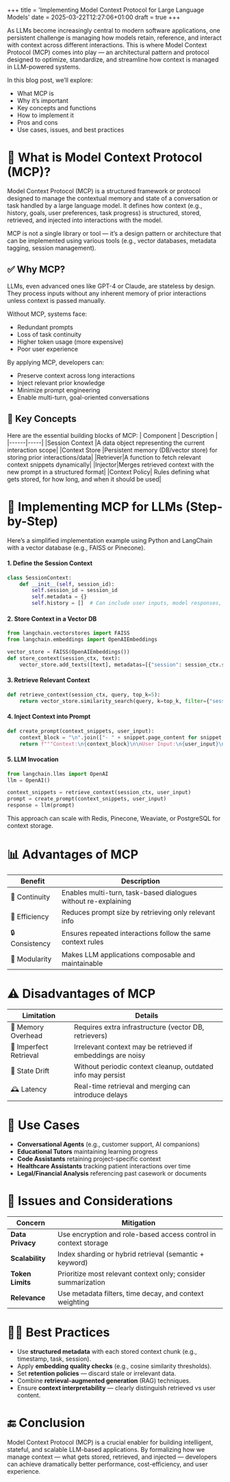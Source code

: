 +++
title = 'Implementing Model Context Protocol for Large Language Models'
date = 2025-03-22T12:27:06+01:00
draft = true
+++

As LLMs become increasingly central to modern software applications, one persistent challenge is managing how models retain, reference, and interact with context across different interactions. This is where Model Context Protocol (MCP) comes into play — an architectural pattern and protocol designed to optimize, standardize, and streamline how context is managed in LLM-powered systems.

In this blog post, we’ll explore:

- What MCP is
- Why it’s important
- Key concepts and functions
- How to implement it
- Pros and cons
- Use cases, issues, and best practices

# 📌 What is Model Context Protocol (MCP)?

Model Context Protocol (MCP) is a structured framework or protocol designed to manage the contextual memory and state of a conversation or task handled by a large language model. It defines how context (e.g., history, goals, user preferences, task progress) is structured, stored, retrieved, and injected into interactions with the model.

MCP is not a single library or tool — it’s a design pattern or architecture that can be implemented using various tools (e.g., vector databases, metadata tagging, session management).

## ✅ Why MCP?

LLMs, even advanced ones like GPT-4 or Claude, are stateless by design. They process inputs without any inherent memory of prior interactions unless context is passed manually.

Without MCP, systems face:

- Redundant prompts
- Loss of task continuity
- Higher token usage (more expensive)
- Poor user experience

By applying MCP, developers can:

- Preserve context across long interactions
- Inject relevant prior knowledge
- Minimize prompt engineering
- Enable multi-turn, goal-oriented conversations

## 🧠 Key Concepts

Here are the essential building blocks of MCP:
| Component | Description |
|------|-----|
|Session Context |A data object representing the current interaction scope|
|Context Store |Persistent memory (DB/vector store) for storing prior interactions/data|
|Retriever|A function to fetch relevant context snippets dynamically|
|Injector|Merges retrieved context with the new prompt in a structured format|
|Context Policy| Rules defining what gets stored, for how long, and when it should be used|

# 🔧 Implementing MCP for LLMs (Step-by-Step)

Here’s a simplified implementation example using Python and LangChain with a vector database (e.g., FAISS or Pinecone).

#### 1. Define the Session Context

```python
class SessionContext:
    def __init__(self, session_id):
        self.session_id = session_id
        self.metadata = {}
        self.history = []  # Can include user inputs, model responses, task metadata
```

#### 2. Store Context in a Vector DB

```python
from langchain.vectorstores import FAISS
from langchain.embeddings import OpenAIEmbeddings

vector_store = FAISS(OpenAIEmbeddings())
def store_context(session_ctx, text):
    vector_store.add_texts([text], metadatas=[{"session": session_ctx.session_id}])
```

#### 3. Retrieve Relevant Context

```python
def retrieve_context(session_ctx, query, top_k=5):
    return vector_store.similarity_search(query, k=top_k, filter={"session": session_ctx.session_id})
```

#### 4. Inject Context into Prompt

```python
def create_prompt(context_snippets, user_input):
    context_block = "\n".join(["- " + snippet.page_content for snippet in context_snippets])
    return f"""Context:\n{context_block}\n\nUser Input:\n{user_input}\n\nResponse:"""
```

#### 5. LLM Invocation

```python
from langchain.llms import OpenAI
llm = OpenAI()

context_snippets = retrieve_context(session_ctx, user_input)
prompt = create_prompt(context_snippets, user_input)
response = llm(prompt)
```

This approach can scale with Redis, Pinecone, Weaviate, or PostgreSQL for context storage.

# 📊 Advantages of MCP

| Benefit        | Description                                                    |
| -------------- | -------------------------------------------------------------- |
| 🔁 Continuity  | Enables multi-turn, task-based dialogues without re-explaining |
| 💸 Efficiency  | Reduces prompt size by retrieving only relevant info           |
| 🔒 Consistency | Ensures repeated interactions follow the same context rules    |
| 🧱 Modularity  | Makes LLM applications composable and maintainable             |

# ⚠️ Disadvantages of MCP

| Limitation             | Details                                                     |
| ---------------------- | ----------------------------------------------------------- |
| 🧠 Memory Overhead     | Requires extra infrastructure (vector DB, retrievers)       |
| 🤖 Imperfect Retrieval | Irrelevant context may be retrieved if embeddings are noisy |
| 🔄 State Drift         | Without periodic context cleanup, outdated info may persist |
| 🕰️ Latency             | Real-time retrieval and merging can introduce delays        |

# 🧰 Use Cases

- **Conversational Agents** (e.g., customer support, AI companions)
- **Educational Tutors** maintaining learning progress
- **Code Assistants** retaining project-specific context
- **Healthcare Assistants** tracking patient interactions over time
- **Legal/Financial Analysis** referencing past casework or documents

# 🚧 Issues and Considerations

| Concern          | Mitigation                                                      |
| ---------------- | --------------------------------------------------------------- |
| **Data Privacy** | Use encryption and role-based access control in context storage |
| **Scalability**  | Index sharding or hybrid retrieval (semantic + keyword)         |
| **Token Limits** | Prioritize most relevant context only; consider summarization   |
| **Relevance**    | Use metadata filters, time decay, and context weighting         |

# 🧑‍🏫 Best Practices

- Use **structured metadata** with each stored context chunk (e.g., timestamp, task, session).
- Apply **embedding quality checks** (e.g., cosine similarity thresholds).
- Set **retention policies** — discard stale or irrelevant data.
- Combine **retrieval-augmented generation** (RAG) techniques.
- Ensure **context interpretability** — clearly distinguish retrieved vs user content.

# 🔚 Conclusion

Model Context Protocol (MCP) is a crucial enabler for building intelligent, stateful, and scalable LLM-based applications. By formalizing how we manage context — what gets stored, retrieved, and injected — developers can achieve dramatically better performance, cost-efficiency, and user experience.
